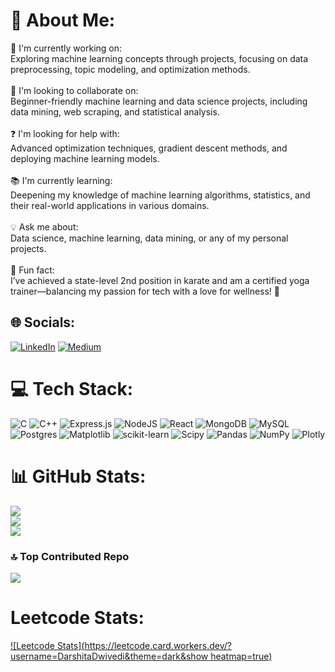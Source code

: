 # 💫 About Me:
🔭 I'm currently working on:<br>Exploring machine learning concepts through projects, focusing on data preprocessing, topic modeling, and optimization methods.<br><br>🤝 I'm looking to collaborate on:<br>Beginner-friendly machine learning and data science projects, including data mining, web scraping, and statistical analysis.<br><br>❓ I'm looking for help with:<br>Advanced optimization techniques, gradient descent methods, and deploying machine learning models.<br><br>📚 I'm currently learning:<br>Deepening my knowledge of machine learning algorithms, statistics, and their real-world applications in various domains.<br><br>💡 Ask me about:<br>Data science, machine learning, data mining, or any of my personal projects.<br><br>🎨 Fun fact:<br>I’ve achieved a state-level 2nd position in karate and am a certified yoga trainer—balancing my passion for tech with a love for wellness! 💪

## 🌐 Socials:
[![LinkedIn](https://img.shields.io/badge/LinkedIn-%230077B5.svg?logo=linkedin&logoColor=white)](https://linkedin.com/in/darshitadwivedi) [![Medium](https://img.shields.io/badge/Medium-12100E?logo=medium&logoColor=white)](https://medium.com/@darshitadwivedi21) 

# 💻 Tech Stack:
![C](https://img.shields.io/badge/c-%2300599C.svg?style=for-the-badge&logo=c&logoColor=white) ![C++](https://img.shields.io/badge/c++-%2300599C.svg?style=for-the-badge&logo=c%2B%2B&logoColor=white) ![Express.js](https://img.shields.io/badge/express.js-%23404d59.svg?style=for-the-badge&logo=express&logoColor=%2361DAFB) ![NodeJS](https://img.shields.io/badge/node.js-6DA55F?style=for-the-badge&logo=node.js&logoColor=white) ![React](https://img.shields.io/badge/react-%2320232a.svg?style=for-the-badge&logo=react&logoColor=%2361DAFB) ![MongoDB](https://img.shields.io/badge/MongoDB-%234ea94b.svg?style=for-the-badge&logo=mongodb&logoColor=white) ![MySQL](https://img.shields.io/badge/mysql-4479A1.svg?style=for-the-badge&logo=mysql&logoColor=white) ![Postgres](https://img.shields.io/badge/postgres-%23316192.svg?style=for-the-badge&logo=postgresql&logoColor=white) ![Matplotlib](https://img.shields.io/badge/Matplotlib-%23ffffff.svg?style=for-the-badge&logo=Matplotlib&logoColor=black) ![scikit-learn](https://img.shields.io/badge/scikit--learn-%23F7931E.svg?style=for-the-badge&logo=scikit-learn&logoColor=white) ![Scipy](https://img.shields.io/badge/SciPy-%230C55A5.svg?style=for-the-badge&logo=scipy&logoColor=%white) ![Pandas](https://img.shields.io/badge/pandas-%23150458.svg?style=for-the-badge&logo=pandas&logoColor=white) ![NumPy](https://img.shields.io/badge/numpy-%23013243.svg?style=for-the-badge&logo=numpy&logoColor=white) ![Plotly](https://img.shields.io/badge/Plotly-%233F4F75.svg?style=for-the-badge&logo=plotly&logoColor=white)

# 📊 GitHub Stats:
![](https://github-readme-stats.vercel.app/api?username=DarshitaDwivedii&theme=dark&hide_border=false&include_all_commits=true&count_private=true)<br/>
![](https://github-readme-streak-stats.herokuapp.com/?user=DarshitaDwivedii&theme=dark&hide_border=false)<br/>
![](https://github-readme-stats.vercel.app/api/top-langs/?username=DarshitaDwivedii&theme=dark&hide_border=false&include_all_commits=true&count_private=true&layout=compact)

### 🔝 Top Contributed Repo
![](https://github-contributor-stats.vercel.app/api?username=DarshitaDwivedii&limit=5&theme=dark&combine_all_yearly_contributions=true)

# Leetcode Stats:
[![Leetcode Stats](https://leetcode.card.workers.dev/?username=DarshitaDwivedi&theme=dark&show heatmap=true)](https://leetcode.com/DarshitaDwivedi/)

<!-- Proudly created with GPRM ( https://gprm.itsvg.in ) -->
